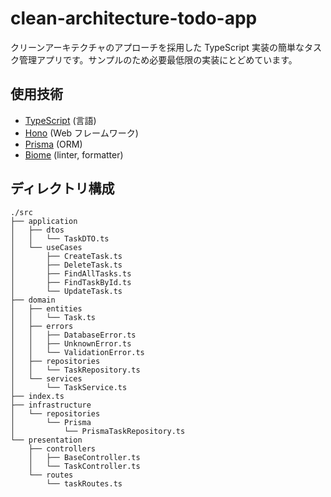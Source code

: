 # clean-architecture-todo-app

クリーンアーキテクチャのアプローチを採用した TypeScript 実装の簡単なタスク管理アプリです。サンプルのため必要最低限の実装にとどめています。

## 使用技術

- [TypeScript](https://www.typescriptlang.org/) (言語)
- [Hono](https://hono-ja.pages.dev/) (Web フレームワーク)
- [Prisma](https://www.prisma.io/) (ORM)
- [Biome](https://biomejs.dev/) (linter, formatter)

## 

## ディレクトリ構成

```
./src
├── application
│   ├── dtos
│   │   └── TaskDTO.ts
│   └── useCases
│       ├── CreateTask.ts
│       ├── DeleteTask.ts
│       ├── FindAllTasks.ts
│       ├── FindTaskById.ts
│       └── UpdateTask.ts
├── domain
│   ├── entities
│   │   └── Task.ts
│   ├── errors
│   │   ├── DatabaseError.ts
│   │   ├── UnknownError.ts
│   │   └── ValidationError.ts
│   ├── repositories
│   │   └── TaskRepository.ts
│   └── services
│       └── TaskService.ts
├── index.ts
├── infrastructure
│   └── repositories
│       └── Prisma
│           └── PrismaTaskRepository.ts
└── presentation
    ├── controllers
    │   ├── BaseController.ts
    │   └── TaskController.ts
    └── routes
        └── taskRoutes.ts
```
